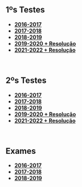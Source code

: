 ## 1ºs Testes
* [**2016-2017**](AeC-201617-Teste1.pdf)
* [**2017-2018**](AeC-201718-Teste1.pdf)
* [**2018-2019**](AeC-201819-Teste1.pdf)
* [**2019-2020 + Resolução**](AeC_1920-res1.png)
* [**2021-2022 + Resolução**](AeC_2122-res1.pdf)

<br>

## 2ºs Testes
* [**2016-2017**](AeC-201617-Teste2.pdf)
* [**2017-2018**](AeC-201718-Teste2.pdf)
* [**2018-2019**](AeC-201819-Teste2.pdf)
* [**2019-2020 + Resolução**](AeC_1920-res2.pdf)
* [**2021-2022 + Resolução**](AeC_2122-res2.pdf)

<br>

## Exames
* [**2016-2017**](AeC-201617-Recurso.pdf)
* [**2017-2018**](AeC-201718-Exame.pdf)
* [**2018-2019**](AeC-201819-Recurso.pdf)

